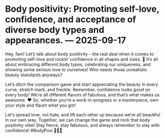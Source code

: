 # Body positivity: Promoting self-love, confidence, and acceptance of diverse body types and appearances. — 2025-09-17

Hey, fam! Let’s talk about body positivity – the real deal when it comes to promoting self-love and rockin’ confidence in all shapes and sizes. 🌟 It’s all about embracing different body types, celebrating our uniqueness, and showing some serious love to ourselves! Who needs those unrealistic beauty standards anyways? 

Let’s ditch the comparison game and start appreciating the beauty in every curve, stretch mark, and freckle. Remember, confidence looks good on every body! We’re all different flavors of fabulous, and that’s what makes us awesome. ❤️ So, whether you’re a work-in-progress or a masterpiece, own your style and flaunt what you got!

Let’s spread love, not hate, and lift each other up because we’re all beautiful in our own way. Together, we can change the game and rock that body positivity vibe! Stay fierce, stay fabulous, and always remember to slay with confidence! #BodyPosi 💪🏽✨
